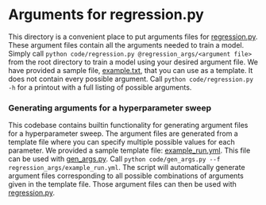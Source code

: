 # Arguments for regression.py

This directory is a convenient place to put arguments files for [regression.py](../code/regression.py).
These argument files contain all the arguments needed to train a model. 
Simply call `python code/regression.py @regression_args/<argument file>` from the root directory to train a model using your desired argument file. We have provided a sample file, [example.txt](example.txt), that you can use as a template. It does not contain every possible argument. Call `python code/regression.py -h` for a printout with a full listing of possible arguments. 

### Generating arguments for a hyperparameter sweep
This codebase contains builtin functionality for generating argument files for a hyperparameter sweep. The argument files are generated from a template file where you can specify multiple possible values for each parameter. We provided a sample template file: [example_run.yml](example_run.yml). This file can be used with [gen_args.py](../code/gen_args.py). Call `python code/gen_args.py --f regression_args/example_run.yml`. The script will automatically generate argument files corresponding to all possible combinations of arguments given in the template file. Those argument files can then be used with [regression.py](../code/regression.py).